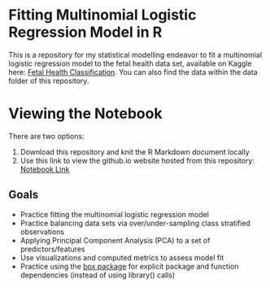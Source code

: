 # Fitting Multinomial Logistic Regression Model in R
This is a repository for my statistical modelling endeavor to fit a multinomial logistic regression model to 
the fetal health data set, available on Kaggle here: [Fetal Health Classification](https://www.kaggle.com/datasets/andrewmvd/fetal-health-classification). 
You can also find the data within the data folder of this repository.

# Viewing the Notebook
There are two options:

1. Download this repository and knit the R Markdown document locally
2. Use this link to view the github.io website hosted from this repository: [Notebook Link](https://andrewdisher.github.io/multinomial-logistic-regression/)

## Goals

- Practice fitting the multinomial logistic regression model
- Practice balancing data sets via over/under-sampling class stratified observations
- Applying Principal Component Analysis (PCA) to a set of predictors/features
- Use visualizations and computed metrics to assess model fit
- Practice using the [box package](https://klmr.me/box/articles/box.html) for explicit package and function dependencies (instead of using library() calls)
